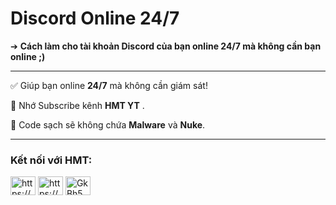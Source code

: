 # Discord Online 24/7
➔ **Cách làm cho tài khoản Discord của bạn online 24/7 mà không cần bạn online ;)**

---

✅ Giúp bạn online **24/7** mà không cần giám sát!

🔔 Nhớ Subscribe kênh **HMT YT** .

💾 Code sạch sẽ không chứa **Malware** và **Nuke**.

---

<h3 align="left">Kết nối với HMT:</h3>
<p align="left">
<a href="https://fb.com/hmt2008/" target="blank"><img align="center" src="https://raw.githubusercontent.com/rahuldkjain/github-profile-readme-generator/master/src/images/icons/Social/facebook.svg" alt="https://www.facebook.com/hmt2008/" height="30" width="40" /></a>
<a href="https://www.youtube.com/channel/UCkAI9_OVMYeexK_gk2HgZZg" target="blank"><img align="center" src="https://raw.githubusercontent.com/rahuldkjain/github-profile-readme-generator/master/src/images/icons/Social/youtube.svg" alt="https://www.youtube.com/channel/uckai9_ovmyeexk_gk2hgzzg" height="30" width="40" /></a>
<a href="https://discord.gg/NHvshgWk8N" target="blank"><img align="center" src="https://raw.githubusercontent.com/rahuldkjain/github-profile-readme-generator/master/src/images/icons/Social/discord.svg" alt="GkBh5WQYrJ" height="30" width="40" /></a>
</p>

